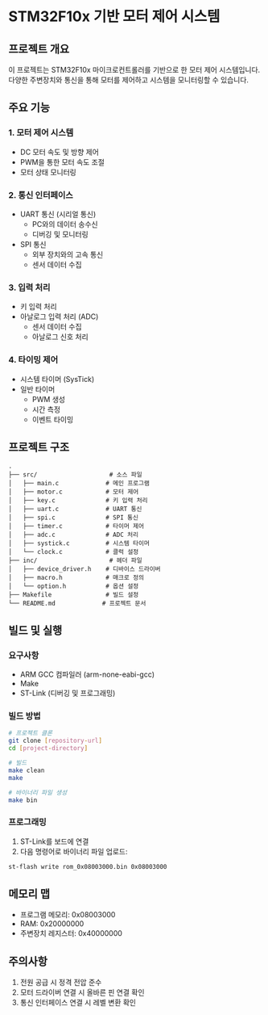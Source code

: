 # STM32F10x 기반 모터 제어 시스템

## 프로젝트 개요
이 프로젝트는 STM32F10x 마이크로컨트롤러를 기반으로 한 모터 제어 시스템입니다. 다양한 주변장치와 통신을 통해 모터를 제어하고 시스템을 모니터링할 수 있습니다.

## 주요 기능

### 1. 모터 제어 시스템
- DC 모터 속도 및 방향 제어
- PWM을 통한 모터 속도 조절
- 모터 상태 모니터링

### 2. 통신 인터페이스
- UART 통신 (시리얼 통신)
  - PC와의 데이터 송수신
  - 디버깅 및 모니터링
- SPI 통신
  - 외부 장치와의 고속 통신
  - 센서 데이터 수집

### 3. 입력 처리
- 키 입력 처리
- 아날로그 입력 처리 (ADC)
  - 센서 데이터 수집
  - 아날로그 신호 처리

### 4. 타이밍 제어
- 시스템 타이머 (SysTick)
- 일반 타이머
  - PWM 생성
  - 시간 측정
  - 이벤트 타이밍

## 프로젝트 구조
```
.
├── src/                    # 소스 파일
│   ├── main.c             # 메인 프로그램
│   ├── motor.c            # 모터 제어
│   ├── key.c              # 키 입력 처리
│   ├── uart.c             # UART 통신
│   ├── spi.c              # SPI 통신
│   ├── timer.c            # 타이머 제어
│   ├── adc.c              # ADC 처리
│   ├── systick.c          # 시스템 타이머
│   └── clock.c            # 클럭 설정
├── inc/                    # 헤더 파일
│   ├── device_driver.h    # 디바이스 드라이버
│   ├── macro.h            # 매크로 정의
│   └── option.h           # 옵션 설정
├── Makefile               # 빌드 설정
└── README.md             # 프로젝트 문서
```

## 빌드 및 실행

### 요구사항
- ARM GCC 컴파일러 (arm-none-eabi-gcc)
- Make
- ST-Link (디버깅 및 프로그래밍)

### 빌드 방법
```bash
# 프로젝트 클론
git clone [repository-url]
cd [project-directory]

# 빌드
make clean
make

# 바이너리 파일 생성
make bin
```

### 프로그래밍
1. ST-Link를 보드에 연결
2. 다음 명령어로 바이너리 파일 업로드:
```bash
st-flash write rom_0x08003000.bin 0x08003000
```

## 메모리 맵
- 프로그램 메모리: 0x08003000
- RAM: 0x20000000
- 주변장치 레지스터: 0x40000000

## 주의사항
1. 전원 공급 시 정격 전압 준수
2. 모터 드라이버 연결 시 올바른 핀 연결 확인
3. 통신 인터페이스 연결 시 레벨 변환 확인